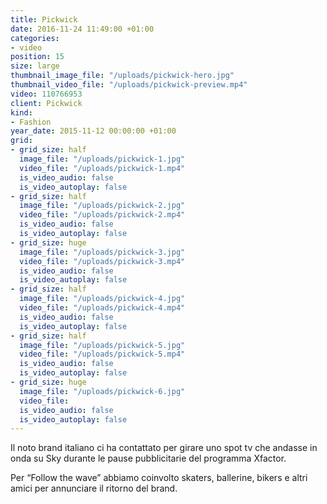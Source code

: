 ```yaml
---
title: Pickwick
date: 2016-11-24 11:49:00 +01:00
categories:
- video
position: 15
size: large
thumbnail_image_file: "/uploads/pickwick-hero.jpg"
thumbnail_video_file: "/uploads/pickwick-preview.mp4"
video: 110766953
client: Pickwick
kind:
- Fashion
year_date: 2015-11-12 00:00:00 +01:00
grid:
- grid_size: half
  image_file: "/uploads/pickwick-1.jpg"
  video_file: "/uploads/pickwick-1.mp4"
  is_video_audio: false
  is_video_autoplay: false
- grid_size: half
  image_file: "/uploads/pickwick-2.jpg"
  video_file: "/uploads/pickwick-2.mp4"
  is_video_audio: false
  is_video_autoplay: false
- grid_size: huge
  image_file: "/uploads/pickwick-3.jpg"
  video_file: "/uploads/pickwick-3.mp4"
  is_video_audio: false
  is_video_autoplay: false
- grid_size: half
  image_file: "/uploads/pickwick-4.jpg"
  video_file: "/uploads/pickwick-4.mp4"
  is_video_audio: false
  is_video_autoplay: false
- grid_size: half
  image_file: "/uploads/pickwick-5.jpg"
  video_file: "/uploads/pickwick-5.mp4"
  is_video_audio: false
  is_video_autoplay: false
- grid_size: huge
  image_file: "/uploads/pickwick-6.jpg"
  video_file: 
  is_video_audio: false
  is_video_autoplay: false
---
```



Il noto brand italiano ci ha contattato per girare uno spot tv che andasse in onda su Sky durante le pause pubblicitarie del programma Xfactor.

Per “Follow the wave” abbiamo coinvolto skaters, ballerine, bikers e altri amici per annunciare il ritorno del brand.